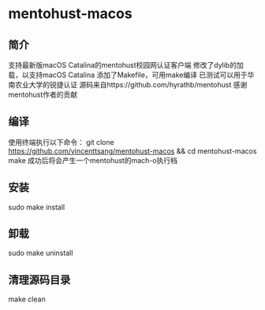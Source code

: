 # mentohust-macos
## 简介
支持最新版macOS Catalina的mentohust校园网认证客户端
修改了dylib的加载，以支持macOS Catalina
添加了Makefile，可用make编译
已测试可以用于华南农业大学的锐捷认证
源码来自https://github.com/hyrathb/mentohust
感谢mentohust作者的贡献
## 编译
使用终端执行以下命令：
git clone https://github.com/vincenttsang/mentohust-macos && cd mentohust-macos
make
成功后将会产生一个mentohust的mach-o执行档
## 安装
sudo make install
## 卸载
sudo make uninstall
## 清理源码目录
make clean
